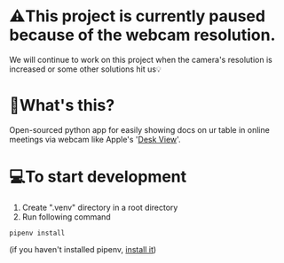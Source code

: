 # ⚠️This project is currently paused because of the webcam resolution.
We will continue to work on this project when the camera's resolution is increased or some other solutions hit us💡

# 📸What's this?
Open-sourced python app for easily showing docs on ur table in online meetings via webcam like Apple's '[Desk View](https://support.apple.com/en-in/guide/mac-help/mchl06927be8/mac)'.

# 💻To start development
1. Create ".venv" directory in a root directory
2. Run following command
```
pipenv install
```
(if you haven't installed pipenv, [install it](https://pipenv.pypa.io/en/latest/installation.html))
